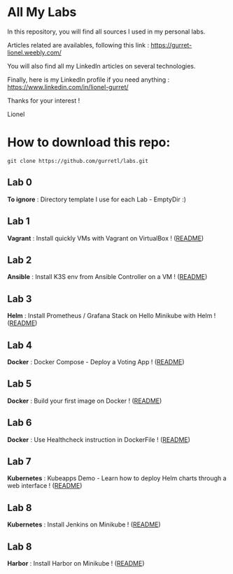 # All My Labs

In this repository, you will find all sources I used in my personal labs.

Articles related are availables, following this link :
https://gurret-lionel.weebly.com/

You will also find all my LinkedIn articles on several technologies.

Finally, here is my LinkedIn profile if you need anything : https://www.linkedin.com/in/lionel-gurret/  

Thanks for your interest !

Lionel

# How to download this repo:
`git clone https://github.com/gurretl/labs.git`

## Lab 0
**To ignore** : Directory template I use for each Lab - EmptyDir :)

## Lab 1
**Vagrant** : Install quickly VMs with Vagrant on VirtualBox ! ([README](https://github.com/gurretl/labs/blob/main/Lab-1/README.md))  

## Lab 2
**Ansible** : Install K3S env from Ansible Controller on a VM ! ([README](https://github.com/gurretl/labs/blob/main/Lab-2/README.md))  

## Lab 3
**Helm** : Install Prometheus / Grafana Stack on Hello Minikube with Helm ! ([README](https://github.com/gurretl/labs/blob/main/Lab-3/README.md))  

## Lab 4
**Docker** : Docker Compose - Deploy a Voting App ! ([README](https://github.com/gurretl/labs/blob/main/Lab-4/README.md))  

## Lab 5
**Docker** : Build your first image on Docker ! ([README](https://github.com/gurretl/labs/blob/main/Lab-5/README.md))  

## Lab 6
**Docker** : Use Healthcheck instruction in DockerFile ! ([README](https://github.com/gurretl/labs/blob/main/Lab-6/README.md))  

## Lab 7
**Kubernetes** : Kubeapps Demo - Learn how to deploy Helm charts through a web interface ! ([README](https://github.com/gurretl/labs/blob/main/Lab-7/README.md))  

## Lab 8
**Kubernetes** : Install Jenkins on Minikube ! ([README](https://github.com/gurretl/labs/blob/main/Lab-8/README.md))  

## Lab 8
**Harbor** : Install Harbor on Minikube ! ([README](https://github.com/gurretl/labs/blob/main/Lab-9/README.md))  


